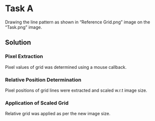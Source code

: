 # Task A
Drawing the line pattern as shown in “Reference Grid.png” image on the “Task.png”
image.

## Solution
### Pixel Extraction
Pixel values of grid was determined using a mouse callback.
### Relative Position Determination
Pixel positions of grid lines were extracted and scaled w.r.t image size.
### Application of Scaled Grid
Relative grid was applied as per the new image size.
